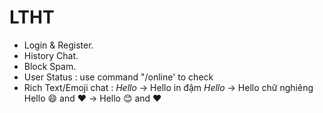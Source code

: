 # LTHT


- Login & Register.
- History Chat.
- Block Spam.
- User Status : use command "/online' to check
- Rich Text/Emoji chat : *Hello* -> Hello in đậm
			 _Hello_ -> Hello chữ nghiêng
			 Hello :smile: and :heart: -> Hello 😊 and ❤️
